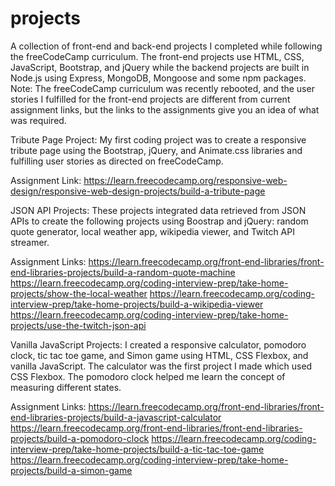 # projects

A collection of front-end and back-end projects I completed while following the freeCodeCamp curriculum. The front-end projects use HTML, CSS, JavaScript, Bootstrap, and jQuery while the backend projects are built in Node.js using Express, MongoDB, Mongoose and some npm packages. Note: The freeCodeCamp curriculum was recently rebooted, and the user stories I fulfilled for the front-end projects are different from current assignment links, but the links to the assignments give you an idea of what was required.

Tribute Page Project:
My first coding project was to create a responsive tribute page using the Bootstrap, jQuery, and Animate.css libraries and fulfilling user stories as directed on freeCodeCamp. 

Assignment Link:
https://learn.freecodecamp.org/responsive-web-design/responsive-web-design-projects/build-a-tribute-page


JSON API Projects:
These projects integrated data retrieved from JSON APIs to create the following projects using Boostrap and jQuery: random quote generator, local weather app, wikipedia viewer, and Twitch API streamer.

Assignment Links:
https://learn.freecodecamp.org/front-end-libraries/front-end-libraries-projects/build-a-random-quote-machine
https://learn.freecodecamp.org/coding-interview-prep/take-home-projects/show-the-local-weather
https://learn.freecodecamp.org/coding-interview-prep/take-home-projects/build-a-wikipedia-viewer
https://learn.freecodecamp.org/coding-interview-prep/take-home-projects/use-the-twitch-json-api

Vanilla JavaScript Projects:
I created a responsive calculator, pomodoro clock, tic tac toe game, and Simon game using HTML, CSS Flexbox, and vanilla JavaScript. The calculator was the first project I made which used CSS Flexbox. The pomodoro clock helped me learn the concept of measuring different states. 

Assignment Links:
https://learn.freecodecamp.org/front-end-libraries/front-end-libraries-projects/build-a-javascript-calculator
https://learn.freecodecamp.org/front-end-libraries/front-end-libraries-projects/build-a-pomodoro-clock
https://learn.freecodecamp.org/coding-interview-prep/take-home-projects/build-a-tic-tac-toe-game
https://learn.freecodecamp.org/coding-interview-prep/take-home-projects/build-a-simon-game 





